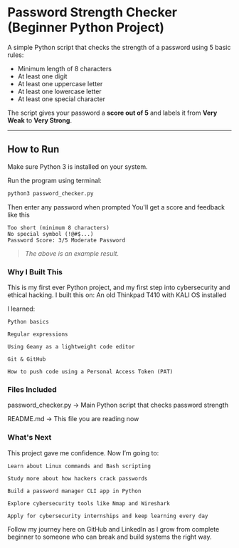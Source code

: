 # Password Strength Checker (Beginner Python Project)

A simple Python script that checks the strength of a password using 5 basic rules:
- Minimum length of 8 characters
- At least one digit
- At least one uppercase letter
- At least one lowercase letter
- At least one special character

The script gives your password a **score out of 5** and labels it from **Very Weak** to **Very Strong**.

---

## How to Run

Make sure Python 3 is installed on your system.

Run the program using terminal:

```bash
python3 password_checker.py
```


Then enter any password when prompted 
You'll get a score and feedback like this

```
Too short (minimum 8 characters)
No special symbol (!@#$...)
Password Score: 3/5 Moderate Password
```
  
  > *The above is an example result.*
  
### Why I Built This
  
  This is my first ever Python project, and my first step into cybersecurity and ethical hacking. I built this on:
  An old Thinkpad T410 with KALI OS installed
  
  I learned:

    Python basics
    
    Regular expressions
    
    Using Geany as a lightweight code editor
    
    Git & GitHub
    
    How to push code using a Personal Access Token (PAT)
    
### Files Included 

password_checker.py → Main Python script that checks password strength

README.md → This file you are reading now    

### What's Next 

This project gave me confidence. Now I’m going to:

    Learn about Linux commands and Bash scripting

    Study more about how hackers crack passwords

    Build a password manager CLI app in Python

    Explore cybersecurity tools like Nmap and Wireshark

    Apply for cybersecurity internships and keep learning every day
    
 Follow my journey here on GitHub and LinkedIn as I grow from complete beginner to someone who can break and build systems the right way.

